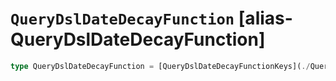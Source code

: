 # `QueryDslDateDecayFunction` [alias-QueryDslDateDecayFunction]
```typescript
type QueryDslDateDecayFunction = [QueryDslDateDecayFunctionKeys](./QueryDslDateDecayFunctionKeys.md) & { [property: string]: [QueryDslDecayPlacement](./QueryDslDecayPlacement.md) | [QueryDslMultiValueMode](./QueryDslMultiValueMode.md);};
```
